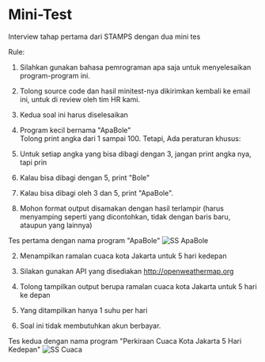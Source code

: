 # Mini-Test
Interview tahap pertama dari STAMPS dengan dua mini tes

Rule:

1. Silahkan gunakan bahasa pemrograman apa saja untuk menyelesaikan program-program ini.
2. Tolong source code dan hasil minitest-nya dikirimkan kembali ke email ini, untuk di review oleh tim HR kami.
3. Kedua soal ini harus diselesaikan


1. Program kecil bernama "ApaBole"   
Tolong print angka dari 1 sampai 100. Tetapi, Ada peraturan khusus:
 
1. Untuk setiap angka yang bisa dibagi dengan 3, jangan print angka nya, tapi prin
2. Kalau bisa dibagi dengan 5, print "Bole"
3. Kalau bisa dibagi oleh 3 dan 5, print "ApaBole".
4. Mohon format output disamakan dengan hasil terlampir (harus menyamping seperti yang dicontohkan, tidak dengan baris baru, ataupun yang lainnya)

Tes pertama dengan nama program "ApaBole"
![SS ApaBole](https://github.com/HyouBrend/Mini-Test/assets/99526956/13d29031-6789-4785-9ec1-aeedcea133bb)

2. Menampilkan ramalan cuaca kota Jakarta untuk 5 hari kedepan

1. Silakan gunakan API yang disediakan http://openweathermap.org
2. Tolong tampilkan output berupa ramalan cuaca kota Jakarta untuk 5 hari ke depan
3. Yang ditampilkan hanya 1 suhu per hari
4. Soal ini tidak membutuhkan akun berbayar.


Tes kedua dengan nama program "Perkiraan Cuaca Kota Jakarta 5 Hari Kedepan"
![SS Cuaca](https://github.com/HyouBrend/Mini-Test/assets/99526956/3dd8e843-9f7e-4400-bd63-946725138da3)
